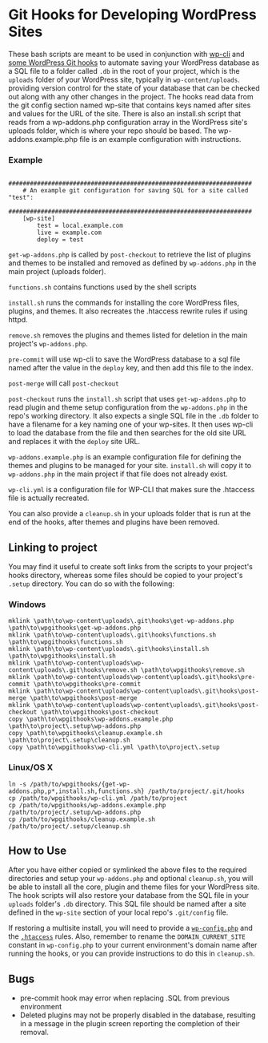 # Git Hooks for Developing WordPress Sites

These bash scripts are meant to be used in conjunction with [wp-cli](http://wp-cli.org/) and [some WordPress Git hooks](https://github.com/enderandpeter/wpgithooks) to automate saving your WordPress database as a SQL file to a folder called `.db` in the root of your project, which is the `uploads` folder of your WordPress site, typically in `wp-content/uploads`. providing version control for the state of your database that can be checked out along with any other changes in the project. The hooks read data from the git config section named wp-site that contains keys named after sites and values for the URL of the site. There is also an install.sh script that reads from a wp-addons.php configuration array in the WordPress site's uploads folder, which is where your repo should be based. The wp-addons.example.php file is an example configuration with instructions.

### Example
		####################################################################
		# An example git configuration for saving SQL for a site called "test":
		####################################################################
		[wp-site]
			test = local.example.com
			live = example.com
			deploy = test


`get-wp-addons.php` is called by `post-checkout` to retrieve the list of plugins and themes to be installed and removed as defined by `wp-addons.php`
in the main project (uploads folder).

`functions.sh` contains functions used by the shell scripts

`install.sh` runs the commands for installing the core WordPress files, plugins, and themes. It also recreates the .htaccess rewrite rules if using httpd.

`remove.sh` removes the plugins and themes listed for deletion in the main project's `wp-addons.php`.
            
`pre-commit` will use wp-cli to save the WordPress database to a sql file named after the value in the `deploy` key, and then add this file to the index.

`post-merge` will call `post-checkout`

`post-checkout` runs the `install.sh` script that uses `get-wp-addons.php` to read plugin and theme setup configuration from the `wp-addons.php` in the repo's working directory. It also expects a single SQL file in the `.db` folder to have a filename for a key naming one of your wp-sites. It then uses wp-cli to load the database from the file and then searches for the old site URL and replaces it with the `deploy` site URL.

`wp-addons.example.php` is an example configuration file for defining the themes and plugins to be managed for your site. `install.sh` will copy it to `wp-addons.php`
in the main project if that file does not already exist.

`wp-cli.yml` is a configuration file for WP-CLI that makes sure the .htaccess file is actually recreated.

You can also provide a `cleanup.sh` in your uploads folder that is run at the end of the hooks, after themes and plugins have been removed.

## Linking to project
You may find it useful to create soft links from the scripts to your project's hooks directory, whereas some files should be copied to your project's `.setup` directory. You can do so with the following:

### Windows
    mklink \path\to\wp-content\uploads\.git\hooks\get-wp-addons.php \path\to\wpgithooks\get-wp-addons.php
    mklink \path\to\wp-content\uploads\.git\hooks\functions.sh \path\to\wpgithooks\functions.sh
    mklink \path\to\wp-content\uploads\.git\hooks\install.sh \path\to\wpgithooks\install.sh
    mklink \path\to\wp-content\uploads\wp-content\uploads\.git\hooks\remove.sh \path\to\wpgithooks\remove.sh
    mklink \path\to\wp-content\uploads\wp-content\uploads\.git\hooks\pre-commit \path\to\wpgithooks\pre-commit
    mklink \path\to\wp-content\uploads\wp-content\uploads\.git\hooks\post-merge \path\to\wpgithooks\post-merge
    mklink \path\to\wp-content\uploads\wp-content\uploads\.git\hooks\post-checkout \path\to\wpgithooks\post-checkout
    copy \path\to\wpgithooks\wp-addons.example.php \path\to\project\.setup\wp-addons.php
    copy \path\to\wpgithooks\cleanup.example.sh \path\to\project\.setup\cleanup.sh
    copy \path\to\wpgithooks\wp-cli.yml \path\to\project\.setup

### Linux/OS X
    ln -s /path/to/wpgithooks/{get-wp-addons.php,p*,install.sh,functions.sh} /path/to/project/.git/hooks    
    cp /path/to/wpgithooks/wp-cli.yml /path/to/project
    cp /path/to/wpgithooks/wp-addons.example.php /path/to/project/.setup/wp-addons.php
    cp /path/to/wpgithooks/cleanup.example.sh /path/to/project/.setup/cleanup.sh

## How to Use

After you have either copied or symlinked the above files to the required directories and setup your `wp-addons.php` and optional `cleanup.sh`, you will be able
to install all the core, plugin and theme files for your WordPress site. The hook scripts will also restore your database from the SQL file in your `uploads` folder's
`.db` directory. This SQL file should be named after a site defined in the `wp-site` section of your local repo's `.git/config` file.

If restoring a multisite install, you will need to provide a [`wp-config.php`](https://codex.wordpress.org/Create_A_Network#Step_4:_Enabling_the_Network) and the [`.htaccess`](https://codex.wordpress.org/Multisite_Network_Administration#.htaccess_and_Mod_Rewrite) rules. Also, remember to rename the `DOMAIN_CURRENT_SITE` constant in `wp-config.php` to your current environment's domain name after running the hooks, or you can provide instructions to do this in `cleanup.sh`.
    
## Bugs
* pre-commit hook may error when replacing .SQL from previous environment
* Deleted plugins may not be properly disabled in the database, resulting in a message in the plugin screen reporting the completion of their removal.
